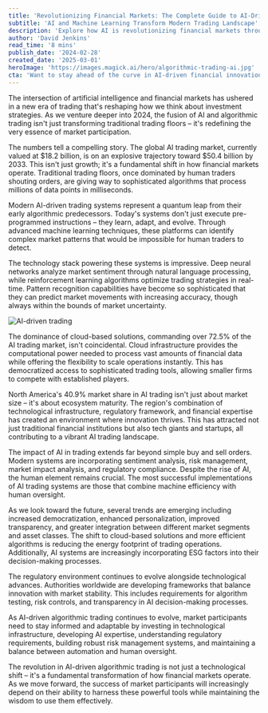 ```yaml
---
title: 'Revolutionizing Financial Markets: The Complete Guide to AI-Driven Algorithmic Trading'
subtitle: 'AI and Machine Learning Transform Modern Trading Landscape'
description: 'Explore how AI is revolutionizing financial markets through algorithmic trading, with the global market projected to reach $50.4 billion by 2033. Learn about the latest developments in machine learning, cloud computing, and regulatory frameworks shaping the future of trading.'
author: 'David Jenkins'
read_time: '8 mins'
publish_date: '2024-02-28'
created_date: '2025-03-01'
heroImage: 'https://images.magick.ai/hero/algorithmic-trading-ai.jpg'
cta: 'Want to stay ahead of the curve in AI-driven financial innovation? Follow us on LinkedIn for daily insights into the transformative power of AI in finance and beyond.'
---
```


The intersection of artificial intelligence and financial markets has ushered in a new era of trading that's reshaping how we think about investment strategies. As we venture deeper into 2024, the fusion of AI and algorithmic trading isn't just transforming traditional trading floors – it's redefining the very essence of market participation.

The numbers tell a compelling story. The global AI trading market, currently valued at $18.2 billion, is on an explosive trajectory toward $50.4 billion by 2033. This isn't just growth; it's a fundamental shift in how financial markets operate. Traditional trading floors, once dominated by human traders shouting orders, are giving way to sophisticated algorithms that process millions of data points in milliseconds.

Modern AI-driven trading systems represent a quantum leap from their early algorithmic predecessors. Today's systems don't just execute pre-programmed instructions – they learn, adapt, and evolve. Through advanced machine learning techniques, these platforms can identify complex market patterns that would be impossible for human traders to detect.

The technology stack powering these systems is impressive. Deep neural networks analyze market sentiment through natural language processing, while reinforcement learning algorithms optimize trading strategies in real-time. Pattern recognition capabilities have become so sophisticated that they can predict market movements with increasing accuracy, though always within the bounds of market uncertainty.

![AI-driven trading](https://i.magick.ai/AI_trading_system.webp)

The dominance of cloud-based solutions, commanding over 72.5% of the AI trading market, isn't coincidental. Cloud infrastructure provides the computational power needed to process vast amounts of financial data while offering the flexibility to scale operations instantly. This has democratized access to sophisticated trading tools, allowing smaller firms to compete with established players.

North America's 40.9% market share in AI trading isn't just about market size – it's about ecosystem maturity. The region's combination of technological infrastructure, regulatory framework, and financial expertise has created an environment where innovation thrives. This has attracted not just traditional financial institutions but also tech giants and startups, all contributing to a vibrant AI trading landscape.

The impact of AI in trading extends far beyond simple buy and sell orders. Modern systems are incorporating sentiment analysis, risk management, market impact analysis, and regulatory compliance. Despite the rise of AI, the human element remains crucial. The most successful implementations of AI trading systems are those that combine machine efficiency with human oversight.

As we look toward the future, several trends are emerging including increased democratization, enhanced personalization, improved transparency, and greater integration between different market segments and asset classes. The shift to cloud-based solutions and more efficient algorithms is reducing the energy footprint of trading operations. Additionally, AI systems are increasingly incorporating ESG factors into their decision-making processes.

The regulatory environment continues to evolve alongside technological advances. Authorities worldwide are developing frameworks that balance innovation with market stability. This includes requirements for algorithm testing, risk controls, and transparency in AI decision-making processes.

As AI-driven algorithmic trading continues to evolve, market participants need to stay informed and adaptable by investing in technological infrastructure, developing AI expertise, understanding regulatory requirements, building robust risk management systems, and maintaining a balance between automation and human oversight.

The revolution in AI-driven algorithmic trading is not just a technological shift – it's a fundamental transformation of how financial markets operate. As we move forward, the success of market participants will increasingly depend on their ability to harness these powerful tools while maintaining the wisdom to use them effectively.